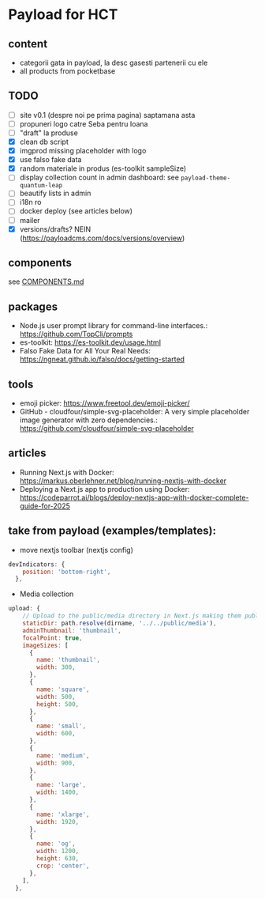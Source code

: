 # Payload for HCT

## content

- categorii gata in payload, la desc gasesti partenerii cu ele
- all products from pocketbase

## TODO

- [ ] site v0.1 (despre noi pe prima pagina) saptamana asta
- [ ] propuneri logo catre Seba pentru Ioana
- [ ] "draft" la produse
- [x] clean db script
- [x] imgprod missing placeholder with logo
- [x] use falso fake data
- [x] random materiale in produs (es-toolkit sampleSize)
- [ ] display collection count in admin dashboard: see `payload-theme-quantum-leap`
- [ ] beautify lists in admin
- [ ] i18n ro
- [ ] docker deploy (see articles below)
- [ ] mailer
- [x] versions/drafts? NEIN (https://payloadcms.com/docs/versions/overview)

## components

see [COMPONENTS.md](COMPONENTS.md)

## packages

- Node.js user prompt library for command-line interfaces.: https://github.com/TopCli/prompts
- es-toolkit: https://es-toolkit.dev/usage.html
- Falso Fake Data for All Your Real Needs: https://ngneat.github.io/falso/docs/getting-started

## tools

- emoji picker: https://www.freetool.dev/emoji-picker/
- GitHub - cloudfour/simple-svg-placeholder: A very simple placeholder image generator with zero dependencies.: https://github.com/cloudfour/simple-svg-placeholder

## articles

- Running Next.js with Docker: https://markus.oberlehner.net/blog/running-nextjs-with-docker
- Deploying a Next.js app to production using Docker: https://codeparrot.ai/blogs/deploy-nextjs-app-with-docker-complete-guide-for-2025

## take from payload (examples/templates):

- move nextjs toolbar (nextjs config)

```js
devIndicators: {
    position: 'bottom-right',
  },

```

- Media collection

```js
upload: {
    // Upload to the public/media directory in Next.js making them publicly accessible even outside of Payload
    staticDir: path.resolve(dirname, '../../public/media'),
    adminThumbnail: 'thumbnail',
    focalPoint: true,
    imageSizes: [
      {
        name: 'thumbnail',
        width: 300,
      },
      {
        name: 'square',
        width: 500,
        height: 500,
      },
      {
        name: 'small',
        width: 600,
      },
      {
        name: 'medium',
        width: 900,
      },
      {
        name: 'large',
        width: 1400,
      },
      {
        name: 'xlarge',
        width: 1920,
      },
      {
        name: 'og',
        width: 1200,
        height: 630,
        crop: 'center',
      },
    ],
  },
```
